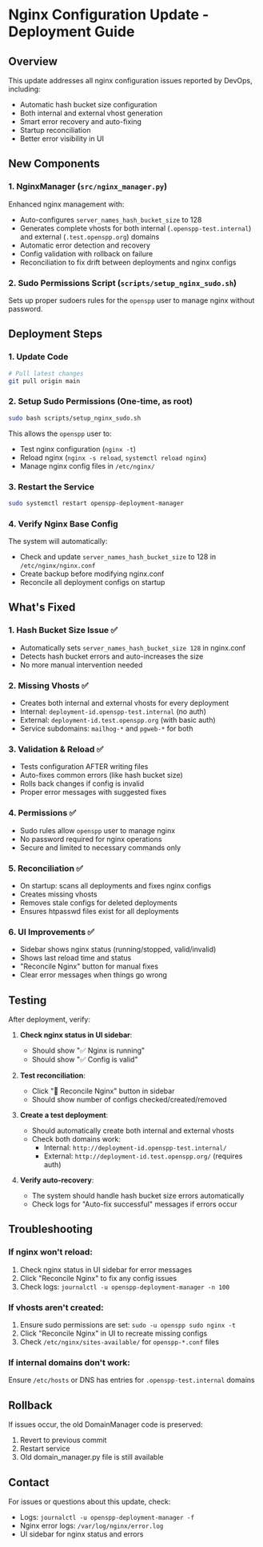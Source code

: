 # Nginx Configuration Update - Deployment Guide

## Overview
This update addresses all nginx configuration issues reported by DevOps, including:
- Automatic hash bucket size configuration
- Both internal and external vhost generation  
- Smart error recovery and auto-fixing
- Startup reconciliation
- Better error visibility in UI

## New Components

### 1. NginxManager (`src/nginx_manager.py`)
Enhanced nginx management with:
- Auto-configures `server_names_hash_bucket_size` to 128
- Generates complete vhosts for both internal (`.openspp-test.internal`) and external (`.test.openspp.org`) domains
- Automatic error detection and recovery
- Config validation with rollback on failure
- Reconciliation to fix drift between deployments and nginx configs

### 2. Sudo Permissions Script (`scripts/setup_nginx_sudo.sh`)
Sets up proper sudoers rules for the `openspp` user to manage nginx without password.

## Deployment Steps

### 1. Update Code
```bash
# Pull latest changes
git pull origin main
```

### 2. Setup Sudo Permissions (One-time, as root)
```bash
sudo bash scripts/setup_nginx_sudo.sh
```

This allows the `openspp` user to:
- Test nginx configuration (`nginx -t`)
- Reload nginx (`nginx -s reload`, `systemctl reload nginx`)
- Manage nginx config files in `/etc/nginx/`

### 3. Restart the Service
```bash
sudo systemctl restart openspp-deployment-manager
```

### 4. Verify Nginx Base Config
The system will automatically:
- Check and update `server_names_hash_bucket_size` to 128 in `/etc/nginx/nginx.conf`
- Create backup before modifying nginx.conf
- Reconcile all deployment configs on startup

## What's Fixed

### 1. Hash Bucket Size Issue ✅
- Automatically sets `server_names_hash_bucket_size 128` in nginx.conf
- Detects hash bucket errors and auto-increases the size
- No more manual intervention needed

### 2. Missing Vhosts ✅
- Creates both internal and external vhosts for every deployment
- Internal: `deployment-id.openspp-test.internal` (no auth)
- External: `deployment-id.test.openspp.org` (with basic auth)
- Service subdomains: `mailhog-*` and `pgweb-*` for both

### 3. Validation & Reload ✅
- Tests configuration AFTER writing files
- Auto-fixes common errors (like hash bucket size)
- Rolls back changes if config is invalid
- Proper error messages with suggested fixes

### 4. Permissions ✅
- Sudo rules allow `openspp` user to manage nginx
- No password required for nginx operations
- Secure and limited to necessary commands only

### 5. Reconciliation ✅
- On startup: scans all deployments and fixes nginx configs
- Creates missing vhosts
- Removes stale configs for deleted deployments
- Ensures htpasswd files exist for all deployments

### 6. UI Improvements ✅
- Sidebar shows nginx status (running/stopped, valid/invalid)
- Shows last reload time and status
- "Reconcile Nginx" button for manual fixes
- Clear error messages when things go wrong

## Testing

After deployment, verify:

1. **Check nginx status in UI sidebar**:
   - Should show "✅ Nginx is running"
   - Should show "✅ Config is valid"

2. **Test reconciliation**:
   - Click "🔧 Reconcile Nginx" button in sidebar
   - Should show number of configs checked/created/removed

3. **Create a test deployment**:
   - Should automatically create both internal and external vhosts
   - Check both domains work:
     - Internal: `http://deployment-id.openspp-test.internal/`
     - External: `http://deployment-id.test.openspp.org/` (requires auth)

4. **Verify auto-recovery**:
   - The system should handle hash bucket size errors automatically
   - Check logs for "Auto-fix successful" messages if errors occur

## Troubleshooting

### If nginx won't reload:
1. Check nginx status in UI sidebar for error messages
2. Click "Reconcile Nginx" to fix any config issues
3. Check logs: `journalctl -u openspp-deployment-manager -n 100`

### If vhosts aren't created:
1. Ensure sudo permissions are set: `sudo -u openspp sudo nginx -t`
2. Click "Reconcile Nginx" in UI to recreate missing configs
3. Check `/etc/nginx/sites-available/` for `openspp-*.conf` files

### If internal domains don't work:
Ensure `/etc/hosts` or DNS has entries for `.openspp-test.internal` domains

## Rollback

If issues occur, the old DomainManager code is preserved:
1. Revert to previous commit
2. Restart service
3. Old domain_manager.py file is still available

## Contact

For issues or questions about this update, check:
- Logs: `journalctl -u openspp-deployment-manager -f`
- Nginx error logs: `/var/log/nginx/error.log`
- UI sidebar for nginx status and errors